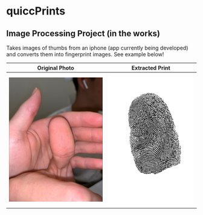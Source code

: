 # quiccPrints
## Image Processing Project (in the works)

Takes images of thumbs from an iphone (app currently being developed) and converts them into fingerprint images.  See example below!

Original Photo                                                                        |  Extracted Print
:------------------------------------------------------------------------------------:|:-------------------------:
![Before](https://github.com/epeake/image_to_prints/blob/master/examples/finger.png)  |  ![After](https://github.com/epeake/image_to_prints/blob/master/examples/print.png)

